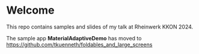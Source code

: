 # Welcome

This repo contains samples and slides of my talk at Rheinwerk KKON 2024.

The sample app **MaterialAdaptiveDemo** has moved to https://github.com/tkuenneth/foldables_and_large_screens 